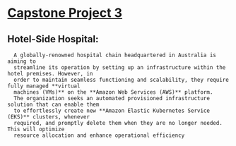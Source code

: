 # [Capstone Project 3](https://docs.google.com/document/d/1nj3-bRxIWZyDV6DkvyAuQ4UNP2Mb0nsz3uHVAaQjbWE/edit?usp=sharing)
   ## Hotel-Side Hospital:
      A globally-renowned hospital chain headquartered in Australia is aiming to
      streamline its operation by setting up an infrastructure within the hotel premises. However, in
      order to maintain seamless functioning and scalability, they require fully managed **virtual
      machines (VMs)** on the **Amazon Web Services (AWS)** platform.
      The organization seeks an automated provisioned infrastructure solution that can enable them
      to effortlessly create new **Amazon Elastic Kubernetes Service (EKS)** clusters, whenever
      required, and promptly delete them when they are no longer needed. This will optimize
      resource allocation and enhance operational efficiency
      
